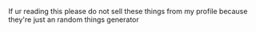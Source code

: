 If ur reading this please do not sell these things from my profile because they're just an random things generator
